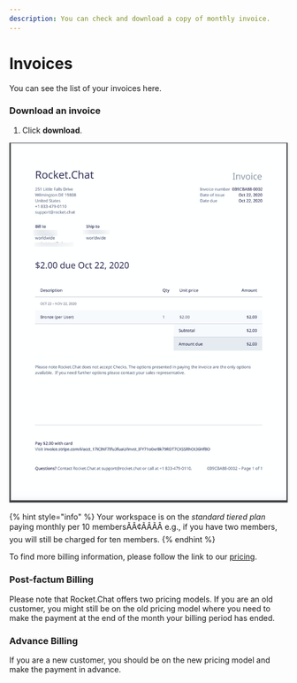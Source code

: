```yaml
---
description: You can check and download a copy of monthly invoice.
---
```


# Invoices

You can see the list of your invoices here.

### **Download an invoice**

1. Click **download**.

![](<../../../.gitbook/assets/image (92).png>)

{% hint style="info" %}
Your workspace is on the _standard tiered plan_ paying monthly per 10 membersÃÂ¢ÃÂÃÂ e.g., if you have two members, you will still be charged for ten members.
{% endhint %}

To find more billing information, please follow the link to our [pricing](https://rocket.chat/pricing/).

### Post-factum Billing

Please note that Rocket.Chat offers two pricing models. If you are an old customer, you might still be on the old pricing model where you need to make the payment at the end of the month your billing period has ended.

### Advance Billing

If you are a new customer, you should be on the new pricing model and make the payment in advance.
